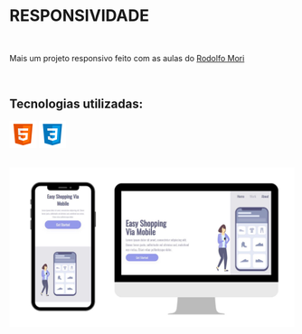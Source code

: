<h1>RESPONSIVIDADE</h1>
<br>
<p>Mais um projeto responsivo feito com as aulas do <a href="https://github.com/rodolfomori">Rodolfo Mori</a></p>
<br>
<h2>Tecnologias utilizadas:</h2>
<p>
<img src="https://github.com/Ejmartins2/Projeto-responsivo/blob/main/icons8-html-5-48.png?raw=true">
<img src="https://github.com/Ejmartins2/Projeto-responsivo/blob/main/icons8-css-logo-48.png?raw=true">
</p>
<br>
<img src="https://github.com/Ejmartins2/Projeto-responsivo/blob/main/Design%20sem%20nome.jpg?raw=true">


